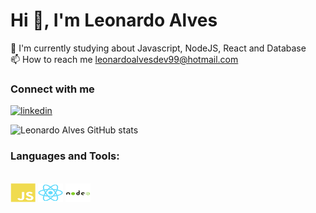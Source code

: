 <h1>Hi 👋, I'm Leonardo Alves</h1>

🚀 I'm currently studying about Javascript, NodeJS, React and Database
</br>
📫 How to reach me leonardoalvesdev99@hotmail.com

### Connect with me

[![linkedin](https://img.shields.io/badge/LinkedIn-0077B5?style=for-the-badge&logo=linkedin&logoColor=white)](https://www.linkedin.com/in/leonardoalves99/)

![Leonardo Alves GitHub stats](https://github-readme-stats.vercel.app/api?username=leonardoalves99&show_icons=true&theme=dracula)
</br>


### Languages and Tools:
<div style="display: inline_block"><br/>
   <img align="center" alt="Js" height="30" width="40" src="https://raw.githubusercontent.com/devicons/devicon/master/icons/javascript/javascript-plain.svg">
   <img align="center" alt="Rafa-React" height="30" width="40" src="https://raw.githubusercontent.com/devicons/devicon/master/icons/react/react-original.svg">
   <img align="center" alt="Rafa-React" height="30" width="40" src="https://raw.githubusercontent.com/devicons/devicon/master/icons/nodejs/nodejs-original-wordmark.svg">
   
     
</div></br>

